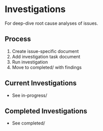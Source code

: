 # Investigations

For deep-dive root cause analyses of issues.

## Process

1. Create issue-specific document
2. Add investigation task document
3. Run investigation
4. Move to completed/ with findings

## Current Investigations

- See in-progress/

## Completed Investigations

- See completed/
